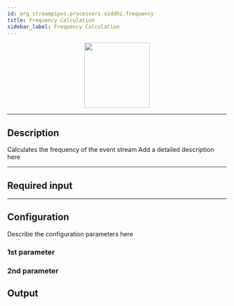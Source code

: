 ```yaml
---
id: org.streampipes.processors.siddhi.frequency
title: Frequency Calculation
sidebar_label: Frequency Calculation
---
```




<p align="center"> 
    <img src="/img/pipeline-elements/org.streampipes.processors.siddhi.frequency/icon.png" width="150px;" class="pe-image-documentation"/>
</p>

***

## Description

Calculates the frequency of the event stream
Add a detailed description here

***

## Required input


***

## Configuration

Describe the configuration parameters here

### 1st parameter


### 2nd parameter

## Output